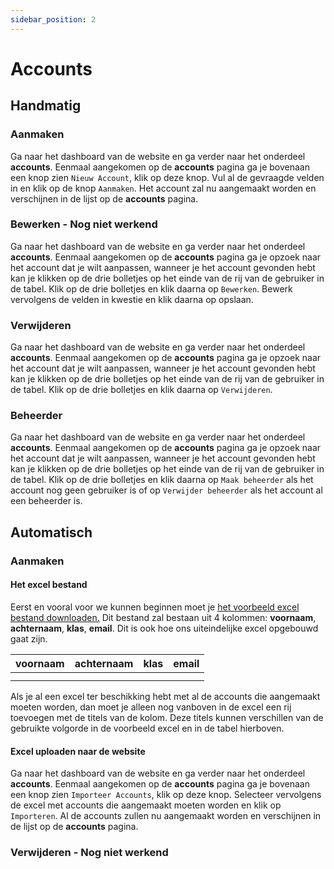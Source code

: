 ```yaml
---
sidebar_position: 2
---
```


# Accounts

## Handmatig

### Aanmaken

Ga naar het dashboard van de website en ga verder naar het onderdeel **accounts**. Eenmaal aangekomen op de **accounts** pagina ga je bovenaan een knop zien `Nieuw Account`, klik op deze knop. Vul al de gevraagde velden in en klik op de knop `Aanmaken`. Het account zal nu aangemaakt worden en verschijnen in de lijst op de **accounts** pagina.

### Bewerken - Nog niet werkend

Ga naar het dashboard van de website en ga verder naar het onderdeel **accounts**. Eenmaal aangekomen op de **accounts** pagina ga je opzoek naar het account dat je wilt aanpassen, wanneer je het account gevonden hebt kan je klikken op de drie bolletjes op het einde van de rij van de gebruiker in de tabel. Klik op de drie bolletjes en klik daarna op `Bewerken`. Bewerk vervolgens de velden in kwestie en klik daarna op opslaan.

### Verwijderen

Ga naar het dashboard van de website en ga verder naar het onderdeel **accounts**. Eenmaal aangekomen op de **accounts** pagina ga je opzoek naar het account dat je wilt aanpassen, wanneer je het account gevonden hebt kan je klikken op de drie bolletjes op het einde van de rij van de gebruiker in de tabel. Klik op de drie bolletjes en klik daarna op `Verwijderen`.

### Beheerder

Ga naar het dashboard van de website en ga verder naar het onderdeel **accounts**. Eenmaal aangekomen op de **accounts** pagina ga je opzoek naar het account dat je wilt aanpassen, wanneer je het account gevonden hebt kan je klikken op de drie bolletjes op het einde van de rij van de gebruiker in de tabel. Klik op de drie bolletjes en klik daarna op `Maak beheerder` als het account nog geen gebruiker is of op `Verwijder beheerder` als het account al een beheerder is.

## Automatisch

### Aanmaken

#### Het excel bestand

Eerst en vooral voor we kunnen beginnen moet je [het voorbeeld excel bestand downloaden.](/SportdagKSD/sportdag_voorbeeld.xlsx) Dit bestand zal bestaan uit 4 kolommen: **voornaam**, **achternaam**, **klas**, **email**. Dit is ook hoe ons uiteindelijke excel opgebouwd gaat zijn.

| **voornaam** | **achternaam** | **klas** | **email** |
| ------------ | -------------- | -------- | --------- |
|              |                |          |           |
|              |                |          |           |

Als je al een excel ter beschikking hebt met al de accounts die aangemaakt moeten worden, dan moet je alleen nog vanboven in de excel een rij toevoegen met de titels van de kolom. Deze titels kunnen verschillen van de gebruikte volgorde in de voorbeeld excel en in de tabel hierboven.

#### Excel uploaden naar de website

Ga naar het dashboard van de website en ga verder naar het onderdeel **accounts**. Eenmaal aangekomen op de **accounts** pagina ga je bovenaan een knop zien `Importeer Accounts`, klik op deze knop. Selecteer vervolgens de excel met accounts die aangemaakt moeten worden en klik op `Importeren`. Al de accounts zullen nu aangemaakt worden en verschijnen in de lijst op de **accounts** pagina.

### Verwijderen - Nog niet werkend
